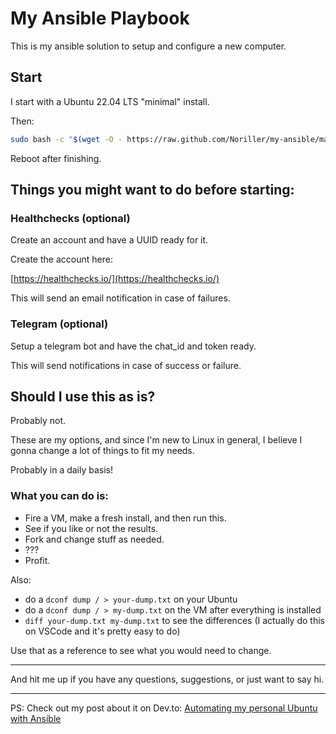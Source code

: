 # My Ansible Playbook

This is my ansible solution to setup and configure a new computer.

## Start

I start with a Ubuntu 22.04 LTS "minimal" install.

Then:
```bash
sudo bash -c "$(wget -O - https://raw.github.com/Noriller/my-ansible/master/start.sh)"
```

Reboot after finishing.

## Things you might want to do before starting:

### Healthchecks (optional)

Create an account and have a UUID ready for it.

Create the account here:

[https://healthchecks.io/](https://healthchecks.io/)


This will send an email notification in case of failures.

### Telegram (optional)

Setup a telegram bot and have the chat_id and token ready.

This will send notifications in case of success or failure.

## Should I use this as is?

Probably not.

These are my options, and since I'm new to Linux in general, I believe I gonna change a lot of things to fit my needs.

Probably in a daily basis!

### What you can do is:

- Fire a VM, make a fresh install, and then run this.
- See if you like or not the results.
- Fork and change stuff as needed.
- ???
- Profit.

Also:

- do a `dconf dump / > your-dump.txt` on your Ubuntu
- do a `dconf dump / > my-dump.txt` on the VM after everything is installed
- `diff your-dump.txt my-dump.txt` to see the differences (I actually do this on VSCode and it's pretty easy to do)

Use that as a reference to see what you would need to change.

---

And hit me up if you have any questions, suggestions, or just want to say hi.

---

PS: Check out my post about it on Dev.to: [Automating my personal Ubuntu with Ansible](https://dev.to/noriller/automating-my-personal-ubuntu-with-ansible-25bh)
